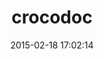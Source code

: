 ---
layout: post
title:  "crocodoc"
repo:   "crocodoc/crocodoc-ruby"
date:   2015-02-18 17:02:14
gemurl: https://crocodoc.com/docs/api/
---